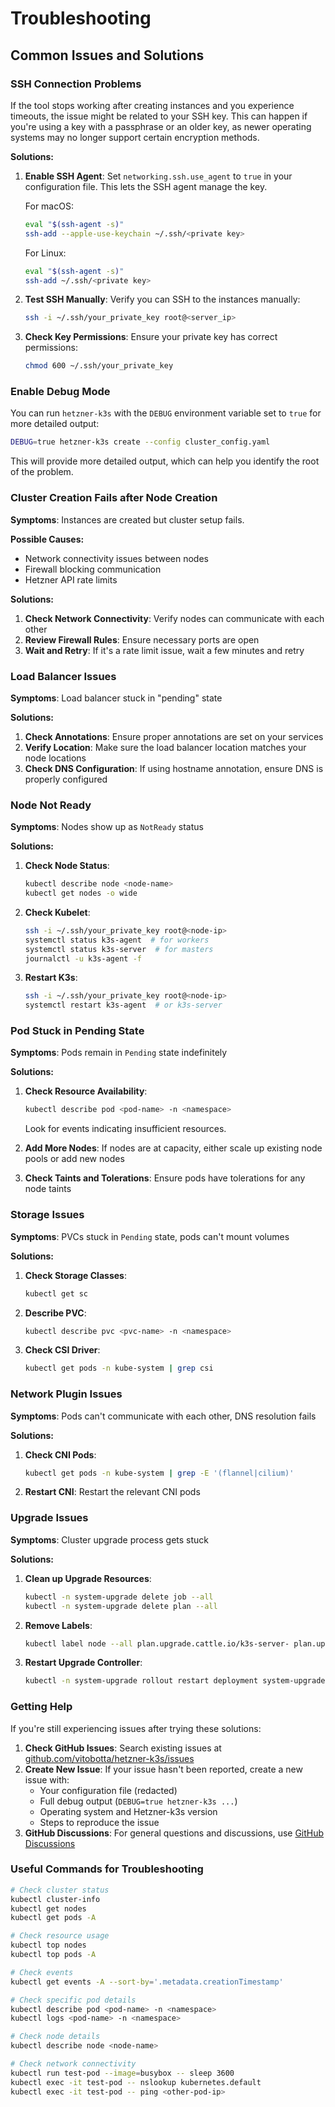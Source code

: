 # Troubleshooting

## Common Issues and Solutions

### SSH Connection Problems

If the tool stops working after creating instances and you experience timeouts, the issue might be related to your SSH key. This can happen if you're using a key with a passphrase or an older key, as newer operating systems may no longer support certain encryption methods.

**Solutions:**
1. **Enable SSH Agent**: Set `networking.ssh.use_agent` to `true` in your configuration file. This lets the SSH agent manage the key.
   
   For macOS:
   ```bash
   eval "$(ssh-agent -s)"
   ssh-add --apple-use-keychain ~/.ssh/<private key>
   ```

   For Linux:
   ```bash
   eval "$(ssh-agent -s)"
   ssh-add ~/.ssh/<private key>
   ```

2. **Test SSH Manually**: Verify you can SSH to the instances manually:
   ```bash
   ssh -i ~/.ssh/your_private_key root@<server_ip>
   ```

3. **Check Key Permissions**: Ensure your private key has correct permissions:
   ```bash
   chmod 600 ~/.ssh/your_private_key
   ```

### Enable Debug Mode

You can run `hetzner-k3s` with the `DEBUG` environment variable set to `true` for more detailed output:

```bash
DEBUG=true hetzner-k3s create --config cluster_config.yaml
```

This will provide more detailed output, which can help you identify the root of the problem.

### Cluster Creation Fails after Node Creation

**Symptoms**: Instances are created but cluster setup fails.

**Possible Causes:**
- Network connectivity issues between nodes
- Firewall blocking communication
- Hetzner API rate limits

**Solutions:**
1. **Check Network Connectivity**: Verify nodes can communicate with each other
2. **Review Firewall Rules**: Ensure necessary ports are open
3. **Wait and Retry**: If it's a rate limit issue, wait a few minutes and retry

### Load Balancer Issues

**Symptoms**: Load balancer stuck in "pending" state

**Solutions:**
1. **Check Annotations**: Ensure proper annotations are set on your services
2. **Verify Location**: Make sure the load balancer location matches your node locations
3. **Check DNS Configuration**: If using hostname annotation, ensure DNS is properly configured

### Node Not Ready

**Symptoms**: Nodes show up as `NotReady` status

**Solutions:**
1. **Check Node Status**:
   ```bash
   kubectl describe node <node-name>
   kubectl get nodes -o wide
   ```

2. **Check Kubelet**:
   ```bash
   ssh -i ~/.ssh/your_private_key root@<node-ip>
   systemctl status k3s-agent  # for workers
   systemctl status k3s-server  # for masters
   journalctl -u k3s-agent -f
   ```

3. **Restart K3s**:
   ```bash
   ssh -i ~/.ssh/your_private_key root@<node-ip>
   systemctl restart k3s-agent  # or k3s-server
   ```

### Pod Stuck in Pending State

**Symptoms**: Pods remain in `Pending` state indefinitely

**Solutions:**
1. **Check Resource Availability**:
   ```bash
   kubectl describe pod <pod-name> -n <namespace>
   ```
   Look for events indicating insufficient resources.

2. **Add More Nodes**: If nodes are at capacity, either scale up existing node pools or add new nodes

3. **Check Taints and Tolerations**: Ensure pods have tolerations for any node taints

### Storage Issues

**Symptoms**: PVCs stuck in `Pending` state, pods can't mount volumes

**Solutions:**
1. **Check Storage Classes**:
   ```bash
   kubectl get sc
   ```

2. **Describe PVC**:
   ```bash
   kubectl describe pvc <pvc-name> -n <namespace>
   ```

3. **Check CSI Driver**:
   ```bash
   kubectl get pods -n kube-system | grep csi
   ```

### Network Plugin Issues

**Symptoms**: Pods can't communicate with each other, DNS resolution fails

**Solutions:**
1. **Check CNI Pods**:
   ```bash
   kubectl get pods -n kube-system | grep -E '(flannel|cilium)'
   ```

2. **Restart CNI**: Restart the relevant CNI pods

### Upgrade Issues

**Symptoms**: Cluster upgrade process gets stuck

**Solutions:**
1. **Clean up Upgrade Resources**:
   ```bash
   kubectl -n system-upgrade delete job --all
   kubectl -n system-upgrade delete plan --all
   ```

2. **Remove Labels**:
   ```bash
   kubectl label node --all plan.upgrade.cattle.io/k3s-server- plan.upgrade.cattle.io/k3s-agent-
   ```

3. **Restart Upgrade Controller**:
   ```bash
   kubectl -n system-upgrade rollout restart deployment system-upgrade-controller
   ```

### Getting Help

If you're still experiencing issues after trying these solutions:

1. **Check GitHub Issues**: Search existing issues at [github.com/vitobotta/hetzner-k3s/issues](https://github.com/vitobotta/hetzner-k3s/issues)
2. **Create New Issue**: If your issue hasn't been reported, create a new issue with:
   - Your configuration file (redacted)
   - Full debug output (`DEBUG=true hetzner-k3s ...`)
   - Operating system and Hetzner-k3s version
   - Steps to reproduce the issue
3. **GitHub Discussions**: For general questions and discussions, use [GitHub Discussions](https://github.com/vitobotta/hetzner-k3s/discussions)

### Useful Commands for Troubleshooting

```bash
# Check cluster status
kubectl cluster-info
kubectl get nodes
kubectl get pods -A

# Check resource usage
kubectl top nodes
kubectl top pods -A

# Check events
kubectl get events -A --sort-by='.metadata.creationTimestamp'

# Check specific pod details
kubectl describe pod <pod-name> -n <namespace>
kubectl logs <pod-name> -n <namespace>

# Check node details
kubectl describe node <node-name>

# Check network connectivity
kubectl run test-pod --image=busybox -- sleep 3600
kubectl exec -it test-pod -- nslookup kubernetes.default
kubectl exec -it test-pod -- ping <other-pod-ip>
```